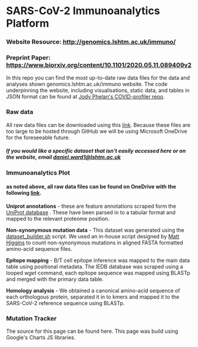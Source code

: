 # SARS-CoV-2 Immunoanalytics Platform
### Website Resource: http://genomics.lshtm.ac.uk/immuno/
### Preprint Paper: https://www.biorxiv.org/content/10.1101/2020.05.11.089409v2

In this repo you can find the most up-to-date raw data files for the data and analyses shown genomics.lshtm.ac.uk/immuno website. The code underpinning the website, including visualisations, static data, and tables in JSON format can be found at [Jody Phelan's COVID-profiler repo](https://github.com/jodyphelan/covid-profiler).


### Raw data

All raw data files can be downloaded using this [link](https://lshtm-my.sharepoint.com/:f:/g/personal/lsh1603403_lshtm_ac_uk/Es5YMHN19nlGkBB0zR6Y1o8BrEVDMXwywSqZouQClT9cyg?e=V1wPT9). Because these files are too large to be hosted through GitHub we will be using Microsoft OneDrive for the foreseeable future.

##### If you would like a specific dataset that isn't easily accessed here or on the website, email daniel.ward1@lshtm.ac.uk


### Immunoanalytics Plot
#### as noted above, all raw data files can be found on OneDrive with the following [link](https://lshtm-my.sharepoint.com/:f:/g/personal/lsh1603403_lshtm_ac_uk/Es5YMHN19nlGkBB0zR6Y1o8BrEVDMXwywSqZouQClT9cyg?e=V1wPT9).

**Uniprot annotations** - these are feature annotations scraped form the [UniProt database](https://covid-19.uniprot.org/uniprotkb?query=*) . These have been parsed in to a tabular format and mapped to the relevant proteome position.

**Non-synonymous mutation data** - This dataset was generated using the [dataset_builder.sh](./scripts/database_builder.sh) script. We used an in-house script designed by [Matt Higgins](https://github.com/MatthewHiggins2017) to count non-synonymous mutations in aligned FASTA formatted amino-acid sequence files.

**Epitope mapping** - B/T cell epitope inference was mapped to the main data table using positional metadata. The IEDB database was scraped using a looped *wget* command, each epitope sequence was mapped using BLASTp and merged with the primary data table.

**Homology analysis** - We obtained a canonical amino-acid sequence of each orthologous protein, separated it in to kmers and mapped it to the SARS-CoV-2 reference sequence using BLASTp.

### Mutation Tracker

The source for this page can be found here. This page was build using Google's Charts JS libraries. 
